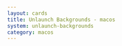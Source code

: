 ```yaml
---
layout: cards
title: Unlaunch Backgrounds - macos
system: unlaunch-backgrounds
category: macos
---
```

